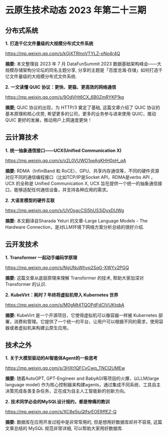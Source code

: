 # 云原生技术动态 2023 年第二十三期

## 分布式系统

**1.** **打造千亿文件量级的大规模分布式文件系统**

https://mp.weixin.qq.com/s/kGjXTRlnoVTYLZ-oNo4r4Q

**摘要:** 本文整理自 2023 年 7 月 DataFunSummit 2023 数据基础架构峰会——大规模存储架构分论坛的同名主题分享, 分享的主题是「百度沧海·存储」如何打造千亿文件量级的大规模分布式文件系统.

**2.** **一文读懂 QUIC 协议：更快、更稳、更高效的网络通信**

https://mp.weixin.qq.com/s/9OdVHt6CX_6B0ZmRYKP1kg

**摘要;** QUIC 协议的出现，为 HTTP/3 奠定了基础, 这篇文章介绍了 QUIC 协议的基本原理和核心优势, 希望更多的公司，更多的业务参与进来使用 QUIC，推动 QUIC 更好的发展，推动用户上网速度更快！

## 云计算技术

**1.** **统一抽象通信接口——UCX(Unified Communication X)**

https://mp.weixin.qq.com/s/o2L0VUWO1xeAgKHH0pH_qA

**摘要:** RDMA（InfiniBand 和 RoCE）、GPU、共享内存通信等，不同的硬件资源对应不同的通信编程接口（比如TCP/IP是Socket API，RDMA是verbs API ，UCX 的全称是 Unified Communication X, UCX 旨在提供一个统一的抽象通信接口，能够适配任何通信设备，并支持各种应用的需求。

**2.** **大语言模型的硬件互联**

https://mp.weixin.qq.com/s/UVOsgcCSl5hUS3jDyxDUWg

**摘要:** 本文翻译自Sharada Yeluri 的文章-Large Language Models - The Hardware Connection，是对LLM环境下网络方案分析总结的很好介绍.

## 云开发技术

**1.** **Transformer 一起动手编码学原理**

https://mp.weixin.qq.com/s/NgUNuWhvp2SqG-XWYv2PGQ

**摘要:** 这篇文章从底层原理来理解 Transformer 的技术, 帮助大家加深对 Transformer 的认识.

**2.** **KubeVirt：耗时 7 年终将虚拟机带入 Kubernetes 世界**

https://mp.weixin.qq.com/s/M0gMt4TQOPdFdClVUKtqbA

**摘要:** KubeVirt 是一个开源项目，它使得虚拟机可以像容器一样被 Kubernetes 部署，消费和管理。它提供了一个统一的平台，让用户可以根据不同的需求，使用容器或者虚拟机来构建云原生应用。

## 技术之外

**1.** **关于大模型驱动的AI智能体Agent的一些思考**

https://mp.weixin.qq.com/s/3HXt1QFCyCwq_TNCl2UMEw

**摘要:** 随着AutoGPT, GPT-Engineer and BabyAGI等项目的火爆，以LLM(large language model) 作为核心控制器来构建agents，通过集成不同系统、工具自主决策完成各类复杂任务，正在成为自主人工智能新的创新方向。

**2.** **技术同学必会的MySQL设计规约，都是惨痛的教训**

https://mp.weixin.qq.com/s/XC8e5iuQtfsrEOERffEZ-Q

**摘要:** 数据库在应用开发过程中是非常常用的, 但是想用好数据库却并不容易, 这篇文章总结的 MySQL 规范非常详细, 可以帮助大家用好数据库.
